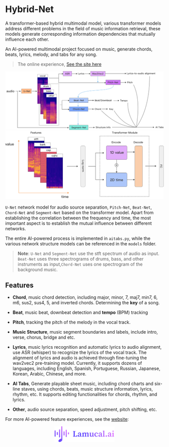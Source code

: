 # Hybrid-Net

A transformer-based hybrid multimodal model, various transformer models address different problems in the field of music information retrieval, these models generate corresponding information dependencies that mutually influence each other.

An AI-powered multimodal project focused on music, generate chords, beats, lyrics, melody, and tabs for any song.

> The online experience, [See the site here](https://lamucal.ai)  
 
<img src='./image/model.png'  style="width: 950px;" >   

<img src='./image/tnn.png'  style="width: 950px;" >

`U-Net` network model for audio source separation, `Pitch-Net`, `Beat-Net`, `Chord-Net` and `Segment-Net` based on the transformer model. Apart from establishing the correlation between the frequency and time, the most important aspect is to establish the mutual influence between different networks.   

The entire AI-powered process is implemented in `aitabs.py`, while the various network structure models can be referenced in the `models` folder.   
> **Note**: `U-Net` and `Segment-Net` use the stft spectrum of audio as input. `Beat-Net` uses three spectrograms of drums, bass, and other instruments as input,`Chord-Net` uses one spectrogram of the background music.


## Features
- **Chord**, music chord detection, including major, minor, 7, maj7, min7, 6, m6, sus2, sus4, 5, and inverted chords. Determining the **key** of a song.       

- **Beat**, music beat, downbeat detection and **tempo** (BPM) tracking   

- **Pitch**, tracking the pitch of the melody in the vocal track.  

- **Music Structure**, music segment boundaries and labels, include intro, verse, chorus, bridge and etc.    

- **Lyrics**, music lyrics recognition and automatic lyrics to audio alignment, use ASR (whisper) to recognize the lyrics of the vocal track. The alignment of lyrics and audio is achieved through fine-tuning the wav2vec2 pre-training model. Currently, it supports dozens of languages, including English, Spanish, Portuguese, Russian, Japanese, Korean, Arabic, Chinese, and more.   

- **AI Tabs**, Generate playable sheet music, including chord charts and six-line staves, using chords, beats, music structure information, lyrics, rhythm, etc. It supports editing functionalities for chords, rhythm, and lyrics.   

- **Other**, audio source separation, speed adjustment, pitch shifting, etc.      

For more AI-powered feature experiences, see the [website](https://lamucal.ai): 

<p align="center">
  <a href="https://lamucal.ai/"><img  height=50 src="image/website.png" alt="Lamucal.ai"></a>
</p>


